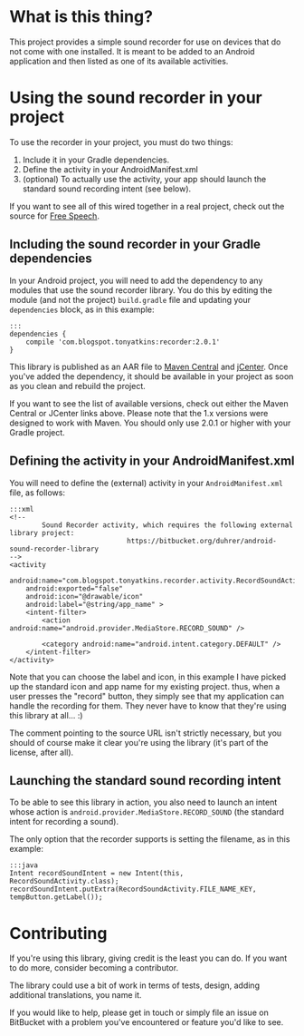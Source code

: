# What is this thing?

This project provides a simple sound recorder for use on devices that do not come with one installed.  It is meant to be added to an Android application and then listed as one of its available activities.

# Using the sound recorder in your project

To use the recorder in your project, you must do two things:

1. Include it in your Gradle dependencies.
2. Define the activity in your AndroidManifest.xml
3. (optional) To actually use the activity, your app should launch the standard sound recording intent (see below).

If you want to see all of this wired together in a real project, check out the source for [Free Speech](https://bitbucket.org/duhrer/free-speech-for-android/).

## Including the sound recorder in your Gradle dependencies

In your Android project, you will need to add the dependency to any modules that use the sound recorder library.  You do this by editing the module (and not the project) `build.gradle` file and updating your `dependencies` block, as in this example:

    :::
    dependencies {
        compile 'com.blogspot.tonyatkins:recorder:2.0.1'
    }

This library is published as an AAR file to [Maven Central](http://search.maven.org/#search%7Cga%7C1%7Ca%3A%22recorder%22) and [jCenter](https://bintray.com/bintray/jcenter/com.blogspot.tonyatkins%3Arecorder/).  Once you've added the dependency, it should be available in your project as soon as you clean and rebuild the project.

If you want to see the list of available versions, check out either the Maven Central or JCenter links above.  Please note that the 1.x versions were designed to work with Maven.  You should only use 2.0.1 or higher with your Gradle project.

## Defining the activity in your AndroidManifest.xml

You will need to define the (external) activity in your `AndroidManifest.xml` file, as follows:

    :::xml
    <!--
            Sound Recorder activity, which requires the following external library project:
                                 https://bitbucket.org/duhrer/android-sound-recorder-library
    -->
    <activity
        android:name="com.blogspot.tonyatkins.recorder.activity.RecordSoundActivity"
        android:exported="false"
        android:icon="@drawable/icon"
        android:label="@string/app_name" >
        <intent-filter>
            <action android:name="android.provider.MediaStore.RECORD_SOUND" />

            <category android:name="android.intent.category.DEFAULT" />
        </intent-filter>
    </activity>

Note that you can choose the label and icon, in this example I have picked up the standard icon and app name for my existing project.  thus, when a user presses the "record" button, they simply see that my application can handle the recording for them.  They never have to know that they're using this library at all... :)

The comment pointing to the source URL isn't strictly necessary, but you should of course make it clear you're using the library (it's part of the license, after all).

## Launching the standard sound recording intent

To be able to see this library in action, you also need to launch an intent whose action is `android.provider.MediaStore.RECORD_SOUND` (the standard intent for recording a sound).

The only option that the recorder supports is setting the filename, as in this example:

    :::java
    Intent recordSoundIntent = new Intent(this, RecordSoundActivity.class);
    recordSoundIntent.putExtra(RecordSoundActivity.FILE_NAME_KEY, tempButton.getLabel());

# Contributing

If you're using this library, giving credit is the least you can do.  If you want to do more, consider becoming a contributor.

The library could use a bit of work in terms of tests, design, adding additional translations, you name it.

If you would like to help, please get in touch or simply file an issue on BitBucket with a problem you've encountered or feature you'd like to see.
